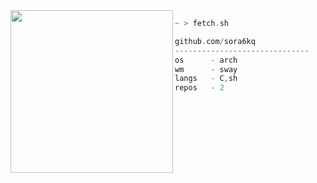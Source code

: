 <img align="left" src="https://c.tenor.com/fBOhx_wbz1kAAAAC/yawn-tired.gif" width="260">

```rust
~ > fetch.sh

github.com/sora6kq
------------------------------
os      - arch
wm      - sway
langs   - C,sh
repos   - 2
```
